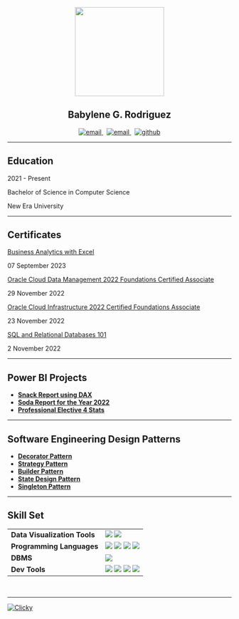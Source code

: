 <p align="center">
  <img src = "https://github.com/BabyleneRodriguez/myPortfolio/assets/142875371/245a9403-b034-4688-a487-fa68595229b7" width="200" />
</p>

<div align="center">
  
## Babylene G. Rodriguez

<div>
  
<p align="center">
  <a href="mailto:babylene.rodriguez@neu.edu.ph">
     <img  src="https://img.shields.io/badge/email-red?style=for-the-badge&logo=gmail&logoColor=white" alt="email">
  <a/>&nbsp;
  <a href="https://www.linkedin.com/in/babylene-rodriguez-670865252/">
     <img  src="https://img.shields.io/badge/linkedin-0A66C2?style=for-the-badge&logo=linkedin&logoColor=white" alt="email">
  <a/>&nbsp;
  <a href="https://github.com/BabyleneRodriguez">
     <img  src="https://img.shields.io/badge/GitHub-100000?style=for-the-badge&logo=github&logoColor=white" alt="github">
  <a/>
<p/>

-------------------

<div align="left">
  
## Education

2021 - Present

Bachelor of Science in Computer Science

New Era University

-------------------

## Certificates
  
<a href="https://www.simplilearn.com/skillup-certificate-landing?token=eyJjb3Vyc2VfaWQiOiI2NjQiLCJjZXJ0aWZpY2F0ZV91cmwiOiJodHRwczpcL1wvY2VydGlmaWNhdGVzLnNpbXBsaWNkbi5uZXRcL3NoYXJlXC90aHVtYl80NDk4NDMxXzE2OTQwNzM0NzYucG5nIiwidXNlcm5hbWUiOiJCYWJ5bGVuZSBHLiBSb2RyaWd1ZXoifQ%3D%3D&utm_source=shared-certificate&utm_medium=lms&utm_campaign=shared-certificate-promotion&referrer=https%3A%2F%2Flms.simplilearn.com%2Fdashboard%2Fcertificate&%24web_only=true&_branch_match_id=1151846563764922017&_branch_referrer=H4sIAAAAAAAAA8soKSkottLXL87MLcjJ1EssKNDLyczL1k%2FVzyisTMnO8vENdU4CAGAgPsYlAAAA">
Business Analytics with Excel
</a>
<p> 07 September 2023 </p>

<p></p>
<a href="https://catalog-education.oracle.com/pls/certview/sharebadge?id=0F40E2C38F1F752CB2DA730700DF675624CFBB883C3095DE677F7FCE6AC50D2A">
Oracle Cloud Data Management 2022 Foundations Certified Associate
</a>
<p> 29 November 2022 </p>

<p></p>

<a href="https://catalog-education.oracle.com/pls/certview/sharebadge?id=228A229284438085454C8B3C4847A02EE0A5B85FB58C8B5AF63AF76CFAF30C75">
Oracle Cloud Infrastructure 2022 Certified Foundations Associate
</a>
<p> 23 November 2022 </p>

<p></p>

<a href="https://courses.cognitiveclass.ai/certificates/3444a24460d149409c936d6ab7fb4711">
SQL and Relational Databases 101
</a>
<p> 2 November 2022 </p>

-------------------

## Power BI Projects

- [**Snack Report using DAX**](https://app.powerbi.com/view?r=eyJrIjoiMDdiNDVmNGUtNzQyNy00Y2UxLWJlMTQtOWExN2VlOWQyNjIxIiwidCI6IjQzMzczMTJmLTEwYTQtNDNjMC05MmVkLTlmMTk5MWNiMGE2YiIsImMiOjEwfQ%3D%3D)
- [**Soda Report for the Year 2022**](https://app.powerbi.com/view?r=eyJrIjoiZDhhMDZiNzMtYTAyNC00ZWQ4LWE5NmQtZWYxN2IzMjY4ODFlIiwidCI6IjQzMzczMTJmLTEwYTQtNDNjMC05MmVkLTlmMTk5MWNiMGE2YiIsImMiOjEwfQ%3D%3D)
- [**Professional Elective 4 Stats**](https://app.powerbi.com/view?r=eyJrIjoiMTMyMmVjZjUtZDNkNS00NTVhLTg1ZDktNDk0NDU5MjZiZDUxIiwidCI6IjQzMzczMTJmLTEwYTQtNDNjMC05MmVkLTlmMTk5MWNiMGE2YiIsImMiOjEwfQ%3D%3D)
-------------------

## Software Engineering Design Patterns

- [**Decorator Pattern**](https://github.com/BabyleneRodriguez/decoratorPattern)
- [**Strategy Pattern**](https://github.com/BabyleneRodriguez/strategyPattern)
- [**Builder Pattern**](https://github.com/BabyleneRodriguez/builderPattern)
- [**State Design Pattern**](https://github.com/BabyleneRodriguez/stateDesignPattern)
- [**Singleton Pattern**](https://github.com/BabyleneRodriguez/singletonPattern)
-------------------


## Skill Set 

<div align="left">
  <table>
    <tr>
      <td><strong>Data Visualization Tools</strong></td>
      <td>
        <a href="https://powerbi.microsoft.com/"><img src="https://img.shields.io/badge/PowerBI-F2C811?style=for-the-badge&logo=power-bi&logoColor=black"/></a>
        <a href="https://www.tableau.com/"><img src="https://img.shields.io/badge/Tableau-E97627?style=for-the-badge&logo=tableau&logoColor=white"/></a>
      </td>
    </tr>
    <tr>
      <td><strong>Programming Languages</strong></td>
      <td>
        <a href="https://www.java.com/"><img src="https://img.shields.io/badge/Java-007396?style=for-the-badge&logo=java&logoColor=white"/></a>
        <a href="https://www.php.net/"><img src="https://img.shields.io/badge/PHP-777BB4?style=for-the-badge&logo=php&logoColor=white"/></a>
        <a href="https://developer.mozilla.org/en-US/docs/Web/HTML"><img src="https://img.shields.io/badge/HTML5-E34F26?style=for-the-badge&logo=html5&logoColor=white"/></a>
        <a href="https://developer.mozilla.org/en-US/docs/Web/CSS"><img src="https://img.shields.io/badge/CSS3-1572B6?style=for-the-badge&logo=css3&logoColor=white"/></a>
      </td>
    </tr>
    <tr>
      <td><strong>DBMS</strong></td>
      <td>
        <a href="https://www.ibm.com/products/db2"><img src="https://img.shields.io/badge/DB2-0033A0?style=for-the-badge&logo=ibm&logoColor=white"/></a>
      </td>
    </tr>
    <tr>
      <td><strong>Dev Tools</strong></td>
      <td>
        <a href="https://www.eclipse.org/"><img src="https://img.shields.io/badge/Eclipse-2C2255?style=for-the-badge&logo=eclipse&logoColor=white"/></a>
        <a href="https://lucidchart.com/"><img src="https://img.shields.io/badge/Lucidchart-FC9E4F?style=for-the-badge&logo=lucidchart&logoColor=black"/></a>
        <a href="https://github.com/"><img src="https://img.shields.io/badge/GitHub-181717?style=for-the-badge&logo=github&logoColor=white"/></a>
        <a href="https://code.visualstudio.com/"><img src="https://img.shields.io/badge/VS%20Code-007ACC?style=for-the-badge&logo=visual-studio-code&logoColor=white"/></a>
      </td>
    </tr>
  </table>
</div>

<br/>

<!-- Clear the float -->
<div style="clear: both;"></div>

-------------------

<a title="GDPR-compliant Web Analytics" href="https://clicky.com/101464486"><img alt="Clicky" src="//static.getclicky.com/media/links/badge.gif" border="0" /></a>
<script async data-id="101464486" src="//static.getclicky.com/js"></script>

 <div>


   




